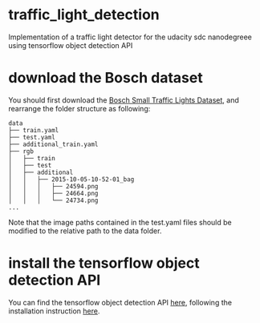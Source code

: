 # traffic_light_detection
Implementation of a traffic light detector for the udacity sdc nanodegreee using tensorflow object detection API 

# download the Bosch dataset
You should first download the [Bosch Small Traffic Lights Dataset](https://hci.iwr.uni-heidelberg.de/node/6132), and 
rearrange the folder structure as following:

```
data
├── train.yaml
├── test.yaml
├── additional_train.yaml
├── rgb
│   ├── train
│   ├── test
│   ├── additional
│   │   ├── 2015-10-05-10-52-01_bag
│   │   │   ├── 24594.png
│   │   │   ├── 24664.png
│   │   │   └── 24734.png
...
```

Note that the image paths contained in the test.yaml files should be modified 
to the relative path to the data folder.

# install the tensorflow object detection API
You can find the tensorflow object detection API [here](https://github.com/tensorflow/models/tree/master/research/object_detection), 
following the installation instruction [here](https://github.com/tensorflow/models/blob/master/research/object_detection/g3doc/installation.md). 

